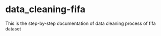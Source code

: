 # data_cleaning-fifa
This is the step-by-step documentation of data cleaning process of fifa dataset
